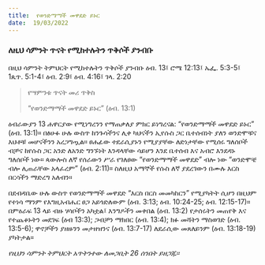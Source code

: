 ```yaml
---
title:  የወንድማማች መዋደድ ይኑር
date:  19/03/2022
---
```


### ለዚህ ሳምንት ጥናት የሚከተሉትን ጥቅሶች ያንብቡ
በዚህ ሳምንት ትምህርት የሚከተሉትን ጥቅሶች ያንብቡ ዕብ. 13፤ ሮሜ 12:13፤ ኤፌ. 5:3-5፤ 1ጴጥ. 5:1-4፤ ዕብ. 2:9፤ ዕብ. 4:16፤ ገላ. 2:20

> <p>የሣምንቱ ጥናት መሪ ጥቅስ</p>
> “የወንድማማች መዋደድ ይኑር” (ዕብ. 13:1)

ዕብራውያን 13 ሐዋርያው የሚነግረንን የማጠቃለያ ምክር ይነግረናል: “የወንድማማች መዋደድ ይኑር” (ዕብ. 13:1)። በፅሁፉ ሁሉ ውስጥ ከንጉሳችንና ሊቀ ካህናችን ኢየሱስ ጋር ቤተሰብነት ያለን ወንድሞቹና እህቶቹ መሆናችንን አረጋግጧል። ፀሐፊው ተደራሲያኑን የሚያያቸው ለድነታቸው የሚሰሩ ግለሰቦች ብቻና ከየሱስ ጋር አንድ ለአንድ ግንኙነት እንዳላቸው ሳይሆን እንደ ቤተሰብ እና አብሮ እንደዳኑ ግለሰቦች ነው። ጳውሎስ ለኛ የሰራውን ሥራ የገለፀው “የወንድማማች መዋደድ” ብሎ ነው “ወንድሞቼ ብሎ ሊጠራቸው አላፈረም” (ዕብ. 2:11)። ስለዚህ አማኞች የሱስ ለኛ ያደረገውን በሙሉ እርስ በርሳችን ማድረግ አለብን።

በደብዳቤው ሁሉ ውስጥ የወንድማማች መዋደድ “እርስ በርስ መመካከርን” የሚያካትት ሲሆን በዚህም የተነሳ ማንም የእግዚአብሔር ፀጋ አይጎድለውም (ዕብ. 3:13; ዕብ. 10:24-25; ዕብ. 12:15-17)። በምዕራፍ 13 ላይ ብዙ ሃሳቦችን አካቷል፤ እንግዶችን መቀበል (ዕብ. 13:2) የታሰሩትን መጠየቅ እና የተጨቆኑትን መደገፍ (ዕብ 13:3); ጋብቻን ማክበር (ዕብ. 13:4); ክፉ መሻትን ማስወገድ (ዕብ. 13:5-6); ዋኖቻችን ያዘዙንን መታዘዝንና (ዕብ. 13:7-17) ለደራሲው መጸለይንም (ዕብ. 13:18-19) ያካትታል።

_የዚህን ሳምንት ትምህርት አጥትንተው ለመጋቢት 26 ሰንበት ይዘጋጁ።_
